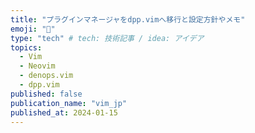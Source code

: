 ```yaml
---
title: "プラグインマネージャをdpp.vimへ移行と設定方針やメモ"
emoji: "🚀"
type: "tech" # tech: 技術記事 / idea: アイデア
topics: 
  - Vim
  - Neovim
  - denops.vim
  - dpp.vim
published: false
publication_name: "vim_jp"
published_at: 2024-01-15
---
```

